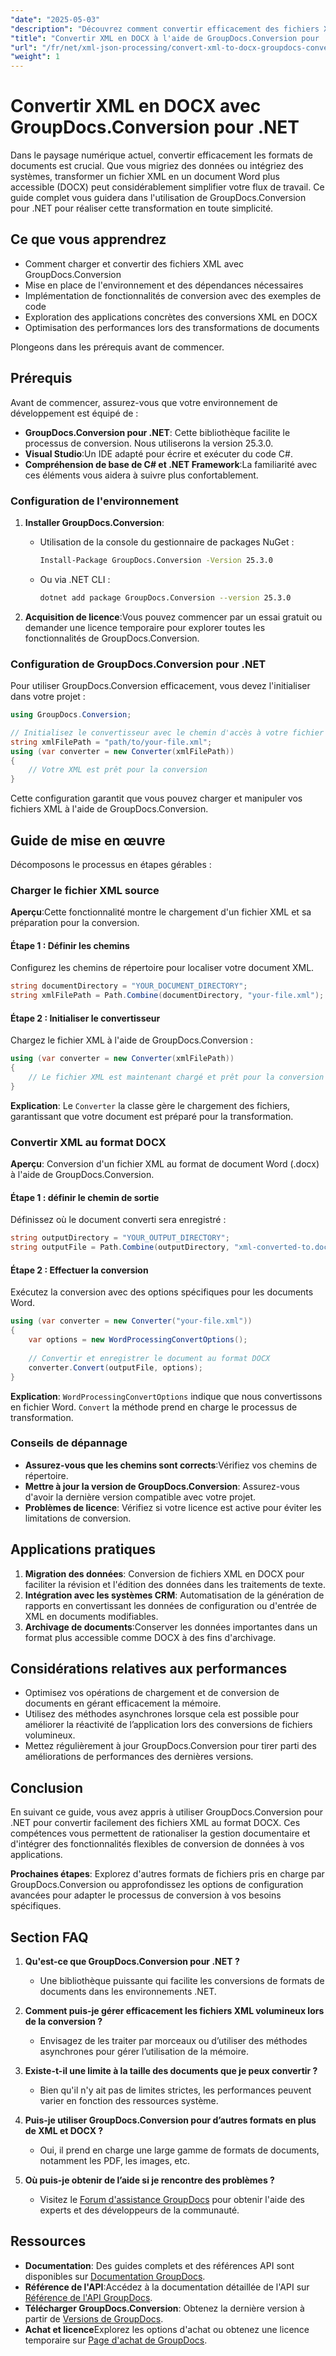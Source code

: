 ```yaml
---
"date": "2025-05-03"
"description": "Découvrez comment convertir efficacement des fichiers XML au format DOCX avec GroupDocs.Conversion pour .NET. Ce guide étape par étape couvre la configuration, la mise en œuvre et les performances."
"title": "Convertir XML en DOCX à l'aide de GroupDocs.Conversion pour .NET - Un guide complet"
"url": "/fr/net/xml-json-processing/convert-xml-to-docx-groupdocs-conversion-net/"
"weight": 1
---
```


# Convertir XML en DOCX avec GroupDocs.Conversion pour .NET

Dans le paysage numérique actuel, convertir efficacement les formats de documents est crucial. Que vous migriez des données ou intégriez des systèmes, transformer un fichier XML en un document Word plus accessible (DOCX) peut considérablement simplifier votre flux de travail. Ce guide complet vous guidera dans l'utilisation de GroupDocs.Conversion pour .NET pour réaliser cette transformation en toute simplicité.

## Ce que vous apprendrez

- Comment charger et convertir des fichiers XML avec GroupDocs.Conversion
- Mise en place de l'environnement et des dépendances nécessaires
- Implémentation de fonctionnalités de conversion avec des exemples de code
- Exploration des applications concrètes des conversions XML en DOCX
- Optimisation des performances lors des transformations de documents

Plongeons dans les prérequis avant de commencer.

## Prérequis

Avant de commencer, assurez-vous que votre environnement de développement est équipé de :

- **GroupDocs.Conversion pour .NET**: Cette bibliothèque facilite le processus de conversion. Nous utiliserons la version 25.3.0.
- **Visual Studio**:Un IDE adapté pour écrire et exécuter du code C#.
- **Compréhension de base de C# et .NET Framework**:La familiarité avec ces éléments vous aidera à suivre plus confortablement.

### Configuration de l'environnement

1. **Installer GroupDocs.Conversion**:
   - Utilisation de la console du gestionnaire de packages NuGet :
     ```bash
     Install-Package GroupDocs.Conversion -Version 25.3.0
     ```
   - Ou via .NET CLI :
     ```bash
     dotnet add package GroupDocs.Conversion --version 25.3.0
     ```

2. **Acquisition de licence**:Vous pouvez commencer par un essai gratuit ou demander une licence temporaire pour explorer toutes les fonctionnalités de GroupDocs.Conversion.

### Configuration de GroupDocs.Conversion pour .NET

Pour utiliser GroupDocs.Conversion efficacement, vous devez l'initialiser dans votre projet :

```csharp
using GroupDocs.Conversion;

// Initialisez le convertisseur avec le chemin d'accès à votre fichier XML
string xmlFilePath = "path/to/your-file.xml";
using (var converter = new Converter(xmlFilePath))
{
    // Votre XML est prêt pour la conversion
}
```

Cette configuration garantit que vous pouvez charger et manipuler vos fichiers XML à l'aide de GroupDocs.Conversion.

## Guide de mise en œuvre

Décomposons le processus en étapes gérables :

### Charger le fichier XML source

**Aperçu**:Cette fonctionnalité montre le chargement d'un fichier XML et sa préparation pour la conversion.

#### Étape 1 : Définir les chemins
Configurez les chemins de répertoire pour localiser votre document XML.

```csharp
string documentDirectory = "YOUR_DOCUMENT_DIRECTORY";
string xmlFilePath = Path.Combine(documentDirectory, "your-file.xml");
```

#### Étape 2 : Initialiser le convertisseur

Chargez le fichier XML à l'aide de GroupDocs.Conversion :

```csharp
using (var converter = new Converter(xmlFilePath))
{
    // Le fichier XML est maintenant chargé et prêt pour la conversion
}
```
**Explication**: Le `Converter` la classe gère le chargement des fichiers, garantissant que votre document est préparé pour la transformation.

### Convertir XML au format DOCX

**Aperçu**: Conversion d'un fichier XML au format de document Word (.docx) à l'aide de GroupDocs.Conversion.

#### Étape 1 : définir le chemin de sortie

Définissez où le document converti sera enregistré :

```csharp
string outputDirectory = "YOUR_OUTPUT_DIRECTORY";
string outputFile = Path.Combine(outputDirectory, "xml-converted-to.docx");
```

#### Étape 2 : Effectuer la conversion

Exécutez la conversion avec des options spécifiques pour les documents Word.

```csharp
using (var converter = new Converter("your-file.xml"))
{
    var options = new WordProcessingConvertOptions();
    
    // Convertir et enregistrer le document au format DOCX
    converter.Convert(outputFile, options);
}
```

**Explication**: `WordProcessingConvertOptions` indique que nous convertissons en fichier Word. `Convert` la méthode prend en charge le processus de transformation.

### Conseils de dépannage

- **Assurez-vous que les chemins sont corrects**:Vérifiez vos chemins de répertoire.
- **Mettre à jour la version de GroupDocs.Conversion**: Assurez-vous d'avoir la dernière version compatible avec votre projet.
- **Problèmes de licence**: Vérifiez si votre licence est active pour éviter les limitations de conversion.

## Applications pratiques

1. **Migration des données**: Conversion de fichiers XML en DOCX pour faciliter la révision et l'édition des données dans les traitements de texte.
2. **Intégration avec les systèmes CRM**: Automatisation de la génération de rapports en convertissant les données de configuration ou d'entrée de XML en documents modifiables.
3. **Archivage de documents**:Conserver les données importantes dans un format plus accessible comme DOCX à des fins d'archivage.

## Considérations relatives aux performances

- Optimisez vos opérations de chargement et de conversion de documents en gérant efficacement la mémoire.
- Utilisez des méthodes asynchrones lorsque cela est possible pour améliorer la réactivité de l’application lors des conversions de fichiers volumineux.
- Mettez régulièrement à jour GroupDocs.Conversion pour tirer parti des améliorations de performances des dernières versions.

## Conclusion

En suivant ce guide, vous avez appris à utiliser GroupDocs.Conversion pour .NET pour convertir facilement des fichiers XML au format DOCX. Ces compétences vous permettent de rationaliser la gestion documentaire et d'intégrer des fonctionnalités flexibles de conversion de données à vos applications.

**Prochaines étapes**: Explorez d'autres formats de fichiers pris en charge par GroupDocs.Conversion ou approfondissez les options de configuration avancées pour adapter le processus de conversion à vos besoins spécifiques.

## Section FAQ

1. **Qu'est-ce que GroupDocs.Conversion pour .NET ?**
   - Une bibliothèque puissante qui facilite les conversions de formats de documents dans les environnements .NET.

2. **Comment puis-je gérer efficacement les fichiers XML volumineux lors de la conversion ?**
   - Envisagez de les traiter par morceaux ou d’utiliser des méthodes asynchrones pour gérer l’utilisation de la mémoire.

3. **Existe-t-il une limite à la taille des documents que je peux convertir ?**
   - Bien qu'il n'y ait pas de limites strictes, les performances peuvent varier en fonction des ressources système.

4. **Puis-je utiliser GroupDocs.Conversion pour d’autres formats en plus de XML et DOCX ?**
   - Oui, il prend en charge une large gamme de formats de documents, notamment les PDF, les images, etc.

5. **Où puis-je obtenir de l’aide si je rencontre des problèmes ?**
   - Visitez le [Forum d'assistance GroupDocs](https://forum.groupdocs.com/c/conversion/10) pour obtenir l'aide des experts et des développeurs de la communauté.

## Ressources

- **Documentation**: Des guides complets et des références API sont disponibles sur [Documentation GroupDocs](https://docs.groupdocs.com/conversion/net/).
- **Référence de l'API**:Accédez à la documentation détaillée de l'API sur [Référence de l'API GroupDocs](https://reference.groupdocs.com/conversion/net/).
- **Télécharger GroupDocs.Conversion**: Obtenez la dernière version à partir de [Versions de GroupDocs](https://releases.groupdocs.com/conversion/net/).
- **Achat et licence**Explorez les options d'achat ou obtenez une licence temporaire sur [Page d'achat de GroupDocs](https://purchase.groupdocs.com/buy).